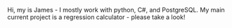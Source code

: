 Hi, my is James - I mostly work with python, C#, and PostgreSQL. My main current project is a regression calculator - please take a look!

